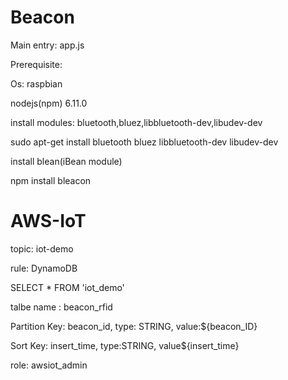 # Beacon

Main entry: app.js


Prerequisite:

Os: raspbian

nodejs(npm) 6.11.0

install modules: bluetooth,bluez,libbluetooth-dev,libudev-dev

sudo apt-get install bluetooth bluez libbluetooth-dev libudev-dev

install blean(iBean module)

npm install bleacon

# AWS-IoT

topic: iot-demo

rule:   DynamoDB

SELECT * FROM 'iot_demo'

talbe name : beacon_rfid

Partition Key: beacon_id, type: STRING, value:${beacon_ID}

Sort Key: insert_time, type:STRING, value${insert_time}

role: awsiot_admin
